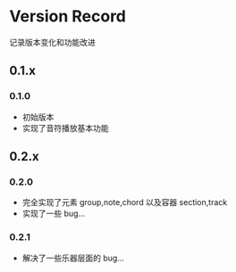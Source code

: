 # Version Record

记录版本变化和功能改进

## 0.1.x

### 0.1.0

- 初始版本
- 实现了音符播放基本功能

## 0.2.x

### 0.2.0

- 完全实现了元素 group,note,chord 以及容器 section,track
- 实现了一些 bug...

### 0.2.1

- 解决了一些乐器层面的 bug...
